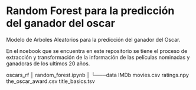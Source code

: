 # Random Forest para la predicción del ganador del oscar

Modelo de  Arboles Aleatorios para la predicción del ganador del Oscar.

En el noebook que se encuentra en este repositorio se tiene el proceso de extracción y transformación de la información de 
las películas nominadas y ganadoras de los ultimos 20 años.


oscars_rf
│   random_forest.ipynb
│
└───data
        IMDb movies.csv
        ratings.npy
        the_oscar_award.csv
        title_basics.tsv
